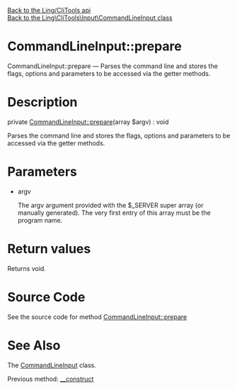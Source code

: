 [Back to the Ling/CliTools api](https://github.com/lingtalfi/CliTools/blob/master/doc/api/Ling/CliTools.md)<br>
[Back to the Ling\CliTools\Input\CommandLineInput class](https://github.com/lingtalfi/CliTools/blob/master/doc/api/Ling/CliTools/Input/CommandLineInput.md)


CommandLineInput::prepare
================



CommandLineInput::prepare — Parses the command line and stores the flags, options and parameters to be accessed via the getter methods.




Description
================


private [CommandLineInput::prepare](https://github.com/lingtalfi/CliTools/blob/master/doc/api/Ling/CliTools/Input/CommandLineInput/prepare.md)(array $argv) : void




Parses the command line and stores the flags, options and parameters to be accessed via the getter methods.




Parameters
================


- argv

    The argv argument provided with the $_SERVER super array (or manually generated).
The very first entry of this array must be the program name.


Return values
================

Returns void.








Source Code
===========
See the source code for method [CommandLineInput::prepare](https://github.com/lingtalfi/CliTools/blob/master/Input/CommandLineInput.php#L121-L170)


See Also
================

The [CommandLineInput](https://github.com/lingtalfi/CliTools/blob/master/doc/api/Ling/CliTools/Input/CommandLineInput.md) class.

Previous method: [__construct](https://github.com/lingtalfi/CliTools/blob/master/doc/api/Ling/CliTools/Input/CommandLineInput/__construct.md)<br>

